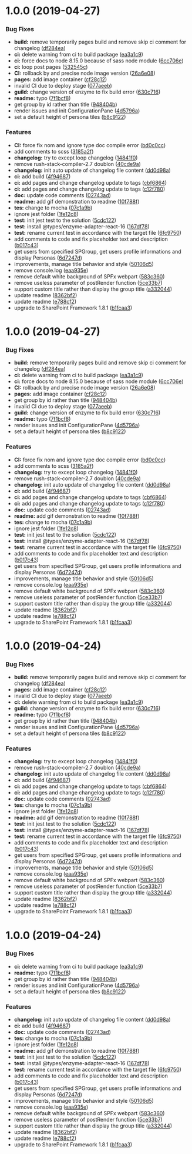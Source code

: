 # 1.0.0 (2019-04-27)


### Bug Fixes

* **build:** remove temporarily pages build and remove skip ci comment for changelog ([df284ea](https://gitlab.lsonline.fr/SharePoint/sp-dev-fx-webparts/group-people/commit/df284ea))
* **ci:** delete warning from ci to build package ([ea3a1c9](https://gitlab.lsonline.fr/SharePoint/sp-dev-fx-webparts/group-people/commit/ea3a1c9))
* **ci:** force docs to node 8.15.0 because of sass node module ([6cc706e](https://gitlab.lsonline.fr/SharePoint/sp-dev-fx-webparts/group-people/commit/6cc706e))
* **ci:** loop post pages ([532545c](https://gitlab.lsonline.fr/SharePoint/sp-dev-fx-webparts/group-people/commit/532545c))
* **CI:** rollback by and precise node image version ([26a6e08](https://gitlab.lsonline.fr/SharePoint/sp-dev-fx-webparts/group-people/commit/26a6e08))
* **pages:** add image container ([cf28c12](https://gitlab.lsonline.fr/SharePoint/sp-dev-fx-webparts/group-people/commit/cf28c12))
* invalid CI due to deploy stage ([077aeeb](https://gitlab.lsonline.fr/SharePoint/sp-dev-fx-webparts/group-people/commit/077aeeb))
* **guild:** change version of enzyme to fix build error ([630c716](https://gitlab.lsonline.fr/SharePoint/sp-dev-fx-webparts/group-people/commit/630c716))
* **readme:** typo ([7f1bcf8](https://gitlab.lsonline.fr/SharePoint/sp-dev-fx-webparts/group-people/commit/7f1bcf8))
* get group by id rather than title ([948404b](https://gitlab.lsonline.fr/SharePoint/sp-dev-fx-webparts/group-people/commit/948404b))
* render issues and init ConfigurationPane ([4d5796a](https://gitlab.lsonline.fr/SharePoint/sp-dev-fx-webparts/group-people/commit/4d5796a))
* set a default height of persona tiles ([b8c9122](https://gitlab.lsonline.fr/SharePoint/sp-dev-fx-webparts/group-people/commit/b8c9122))


### Features

* **CI:** force fix nom and ignore type doc compile error ([bd0c0cc](https://gitlab.lsonline.fr/SharePoint/sp-dev-fx-webparts/group-people/commit/bd0c0cc))
* add comments to scss ([3185a2f](https://gitlab.lsonline.fr/SharePoint/sp-dev-fx-webparts/group-people/commit/3185a2f))
* **changelog:** try to except loop changelog ([14841f0](https://gitlab.lsonline.fr/SharePoint/sp-dev-fx-webparts/group-people/commit/14841f0))
* remove rush-stack-compiler-2.7 doublon ([40cde9a](https://gitlab.lsonline.fr/SharePoint/sp-dev-fx-webparts/group-people/commit/40cde9a))
* **changelog:** init auto update of changelog file content ([dd0d98a](https://gitlab.lsonline.fr/SharePoint/sp-dev-fx-webparts/group-people/commit/dd0d98a))
* **ci:** add build ([4f94687](https://gitlab.lsonline.fr/SharePoint/sp-dev-fx-webparts/group-people/commit/4f94687))
* **ci:** add pages and change changelog update to tags ([cbf6864](https://gitlab.lsonline.fr/SharePoint/sp-dev-fx-webparts/group-people/commit/cbf6864))
* **ci:** add pages and change changelog update to tags ([c12f780](https://gitlab.lsonline.fr/SharePoint/sp-dev-fx-webparts/group-people/commit/c12f780))
* **doc:** update code comments ([02743ad](https://gitlab.lsonline.fr/SharePoint/sp-dev-fx-webparts/group-people/commit/02743ad))
* **readme:** add gif demonstration to readme ([10f788f](https://gitlab.lsonline.fr/SharePoint/sp-dev-fx-webparts/group-people/commit/10f788f))
* **tes:** change to mocha ([07c1a9b](https://gitlab.lsonline.fr/SharePoint/sp-dev-fx-webparts/group-people/commit/07c1a9b))
* ignore jest folder ([1fe12c8](https://gitlab.lsonline.fr/SharePoint/sp-dev-fx-webparts/group-people/commit/1fe12c8))
* **test:** init jest test to the solution ([5cdc122](https://gitlab.lsonline.fr/SharePoint/sp-dev-fx-webparts/group-people/commit/5cdc122))
* **test:** install @types/enzyme-adapter-react-16 ([167df78](https://gitlab.lsonline.fr/SharePoint/sp-dev-fx-webparts/group-people/commit/167df78))
* **test:** rename current test in accordance with the target file ([6fc9750](https://gitlab.lsonline.fr/SharePoint/sp-dev-fx-webparts/group-people/commit/6fc9750))
* add comments to code and fix placeholder text and description ([b017c43](https://gitlab.lsonline.fr/SharePoint/sp-dev-fx-webparts/group-people/commit/b017c43))
* get users from specified SPGroup, get users profile informations and display Personas ([6d7247d](https://gitlab.lsonline.fr/SharePoint/sp-dev-fx-webparts/group-people/commit/6d7247d))
* improvements, manage title behavior and style ([50106d5](https://gitlab.lsonline.fr/SharePoint/sp-dev-fx-webparts/group-people/commit/50106d5))
* remove console.log ([eaa935e](https://gitlab.lsonline.fr/SharePoint/sp-dev-fx-webparts/group-people/commit/eaa935e))
* remove default white background of SPFx webpart ([583c360](https://gitlab.lsonline.fr/SharePoint/sp-dev-fx-webparts/group-people/commit/583c360))
* remove useless parameter of postRender function ([5ce33b7](https://gitlab.lsonline.fr/SharePoint/sp-dev-fx-webparts/group-people/commit/5ce33b7))
* support custom title rather than display the group title ([a332044](https://gitlab.lsonline.fr/SharePoint/sp-dev-fx-webparts/group-people/commit/a332044))
* update readme ([8362bf2](https://gitlab.lsonline.fr/SharePoint/sp-dev-fx-webparts/group-people/commit/8362bf2))
* update readme ([e788cf2](https://gitlab.lsonline.fr/SharePoint/sp-dev-fx-webparts/group-people/commit/e788cf2))
* upgrade to SharePoint Framework 1.8.1 ([b1fcaa3](https://gitlab.lsonline.fr/SharePoint/sp-dev-fx-webparts/group-people/commit/b1fcaa3))



# 1.0.0 (2019-04-27)


### Bug Fixes

* **build:** remove temporarily pages build and remove skip ci comment for changelog ([df284ea](https://gitlab.lsonline.fr/SharePoint/sp-dev-fx-webparts/group-people/commit/df284ea))
* **ci:** delete warning from ci to build package ([ea3a1c9](https://gitlab.lsonline.fr/SharePoint/sp-dev-fx-webparts/group-people/commit/ea3a1c9))
* **ci:** force docs to node 8.15.0 because of sass node module ([6cc706e](https://gitlab.lsonline.fr/SharePoint/sp-dev-fx-webparts/group-people/commit/6cc706e))
* **CI:** rollback by and precise node image version ([26a6e08](https://gitlab.lsonline.fr/SharePoint/sp-dev-fx-webparts/group-people/commit/26a6e08))
* **pages:** add image container ([cf28c12](https://gitlab.lsonline.fr/SharePoint/sp-dev-fx-webparts/group-people/commit/cf28c12))
* get group by id rather than title ([948404b](https://gitlab.lsonline.fr/SharePoint/sp-dev-fx-webparts/group-people/commit/948404b))
* invalid CI due to deploy stage ([077aeeb](https://gitlab.lsonline.fr/SharePoint/sp-dev-fx-webparts/group-people/commit/077aeeb))
* **guild:** change version of enzyme to fix build error ([630c716](https://gitlab.lsonline.fr/SharePoint/sp-dev-fx-webparts/group-people/commit/630c716))
* **readme:** typo ([7f1bcf8](https://gitlab.lsonline.fr/SharePoint/sp-dev-fx-webparts/group-people/commit/7f1bcf8))
* render issues and init ConfigurationPane ([4d5796a](https://gitlab.lsonline.fr/SharePoint/sp-dev-fx-webparts/group-people/commit/4d5796a))
* set a default height of persona tiles ([b8c9122](https://gitlab.lsonline.fr/SharePoint/sp-dev-fx-webparts/group-people/commit/b8c9122))


### Features

* **CI:** force fix nom and ignore type doc compile error ([bd0c0cc](https://gitlab.lsonline.fr/SharePoint/sp-dev-fx-webparts/group-people/commit/bd0c0cc))
* add comments to scss ([3185a2f](https://gitlab.lsonline.fr/SharePoint/sp-dev-fx-webparts/group-people/commit/3185a2f))
* **changelog:** try to except loop changelog ([14841f0](https://gitlab.lsonline.fr/SharePoint/sp-dev-fx-webparts/group-people/commit/14841f0))
* remove rush-stack-compiler-2.7 doublon ([40cde9a](https://gitlab.lsonline.fr/SharePoint/sp-dev-fx-webparts/group-people/commit/40cde9a))
* **changelog:** init auto update of changelog file content ([dd0d98a](https://gitlab.lsonline.fr/SharePoint/sp-dev-fx-webparts/group-people/commit/dd0d98a))
* **ci:** add build ([4f94687](https://gitlab.lsonline.fr/SharePoint/sp-dev-fx-webparts/group-people/commit/4f94687))
* **ci:** add pages and change changelog update to tags ([cbf6864](https://gitlab.lsonline.fr/SharePoint/sp-dev-fx-webparts/group-people/commit/cbf6864))
* **ci:** add pages and change changelog update to tags ([c12f780](https://gitlab.lsonline.fr/SharePoint/sp-dev-fx-webparts/group-people/commit/c12f780))
* **doc:** update code comments ([02743ad](https://gitlab.lsonline.fr/SharePoint/sp-dev-fx-webparts/group-people/commit/02743ad))
* **readme:** add gif demonstration to readme ([10f788f](https://gitlab.lsonline.fr/SharePoint/sp-dev-fx-webparts/group-people/commit/10f788f))
* **tes:** change to mocha ([07c1a9b](https://gitlab.lsonline.fr/SharePoint/sp-dev-fx-webparts/group-people/commit/07c1a9b))
* ignore jest folder ([1fe12c8](https://gitlab.lsonline.fr/SharePoint/sp-dev-fx-webparts/group-people/commit/1fe12c8))
* **test:** init jest test to the solution ([5cdc122](https://gitlab.lsonline.fr/SharePoint/sp-dev-fx-webparts/group-people/commit/5cdc122))
* **test:** install @types/enzyme-adapter-react-16 ([167df78](https://gitlab.lsonline.fr/SharePoint/sp-dev-fx-webparts/group-people/commit/167df78))
* **test:** rename current test in accordance with the target file ([6fc9750](https://gitlab.lsonline.fr/SharePoint/sp-dev-fx-webparts/group-people/commit/6fc9750))
* add comments to code and fix placeholder text and description ([b017c43](https://gitlab.lsonline.fr/SharePoint/sp-dev-fx-webparts/group-people/commit/b017c43))
* get users from specified SPGroup, get users profile informations and display Personas ([6d7247d](https://gitlab.lsonline.fr/SharePoint/sp-dev-fx-webparts/group-people/commit/6d7247d))
* improvements, manage title behavior and style ([50106d5](https://gitlab.lsonline.fr/SharePoint/sp-dev-fx-webparts/group-people/commit/50106d5))
* remove console.log ([eaa935e](https://gitlab.lsonline.fr/SharePoint/sp-dev-fx-webparts/group-people/commit/eaa935e))
* remove default white background of SPFx webpart ([583c360](https://gitlab.lsonline.fr/SharePoint/sp-dev-fx-webparts/group-people/commit/583c360))
* remove useless parameter of postRender function ([5ce33b7](https://gitlab.lsonline.fr/SharePoint/sp-dev-fx-webparts/group-people/commit/5ce33b7))
* support custom title rather than display the group title ([a332044](https://gitlab.lsonline.fr/SharePoint/sp-dev-fx-webparts/group-people/commit/a332044))
* update readme ([8362bf2](https://gitlab.lsonline.fr/SharePoint/sp-dev-fx-webparts/group-people/commit/8362bf2))
* update readme ([e788cf2](https://gitlab.lsonline.fr/SharePoint/sp-dev-fx-webparts/group-people/commit/e788cf2))
* upgrade to SharePoint Framework 1.8.1 ([b1fcaa3](https://gitlab.lsonline.fr/SharePoint/sp-dev-fx-webparts/group-people/commit/b1fcaa3))



# 1.0.0 (2019-04-24)


### Bug Fixes

* **build:** remove temporarily pages build and remove skip ci comment for changelog ([df284ea](https://gitlab.lsonline.fr/SharePoint/sp-dev-fx-webparts/group-people/commit/df284ea))
* **pages:** add image container ([cf28c12](https://gitlab.lsonline.fr/SharePoint/sp-dev-fx-webparts/group-people/commit/cf28c12))
* invalid CI due to deploy stage ([077aeeb](https://gitlab.lsonline.fr/SharePoint/sp-dev-fx-webparts/group-people/commit/077aeeb))
* **ci:** delete warning from ci to build package ([ea3a1c9](https://gitlab.lsonline.fr/SharePoint/sp-dev-fx-webparts/group-people/commit/ea3a1c9))
* **guild:** change version of enzyme to fix build error ([630c716](https://gitlab.lsonline.fr/SharePoint/sp-dev-fx-webparts/group-people/commit/630c716))
* **readme:** typo ([7f1bcf8](https://gitlab.lsonline.fr/SharePoint/sp-dev-fx-webparts/group-people/commit/7f1bcf8))
* get group by id rather than title ([948404b](https://gitlab.lsonline.fr/SharePoint/sp-dev-fx-webparts/group-people/commit/948404b))
* render issues and init ConfigurationPane ([4d5796a](https://gitlab.lsonline.fr/SharePoint/sp-dev-fx-webparts/group-people/commit/4d5796a))
* set a default height of persona tiles ([b8c9122](https://gitlab.lsonline.fr/SharePoint/sp-dev-fx-webparts/group-people/commit/b8c9122))


### Features

* **changelog:** try to except loop changelog ([14841f0](https://gitlab.lsonline.fr/SharePoint/sp-dev-fx-webparts/group-people/commit/14841f0))
* remove rush-stack-compiler-2.7 doublon ([40cde9a](https://gitlab.lsonline.fr/SharePoint/sp-dev-fx-webparts/group-people/commit/40cde9a))
* **changelog:** init auto update of changelog file content ([dd0d98a](https://gitlab.lsonline.fr/SharePoint/sp-dev-fx-webparts/group-people/commit/dd0d98a))
* **ci:** add build ([4f94687](https://gitlab.lsonline.fr/SharePoint/sp-dev-fx-webparts/group-people/commit/4f94687))
* **ci:** add pages and change changelog update to tags ([cbf6864](https://gitlab.lsonline.fr/SharePoint/sp-dev-fx-webparts/group-people/commit/cbf6864))
* **ci:** add pages and change changelog update to tags ([c12f780](https://gitlab.lsonline.fr/SharePoint/sp-dev-fx-webparts/group-people/commit/c12f780))
* **doc:** update code comments ([02743ad](https://gitlab.lsonline.fr/SharePoint/sp-dev-fx-webparts/group-people/commit/02743ad))
* **tes:** change to mocha ([07c1a9b](https://gitlab.lsonline.fr/SharePoint/sp-dev-fx-webparts/group-people/commit/07c1a9b))
* ignore jest folder ([1fe12c8](https://gitlab.lsonline.fr/SharePoint/sp-dev-fx-webparts/group-people/commit/1fe12c8))
* **readme:** add gif demonstration to readme ([10f788f](https://gitlab.lsonline.fr/SharePoint/sp-dev-fx-webparts/group-people/commit/10f788f))
* **test:** init jest test to the solution ([5cdc122](https://gitlab.lsonline.fr/SharePoint/sp-dev-fx-webparts/group-people/commit/5cdc122))
* **test:** install @types/enzyme-adapter-react-16 ([167df78](https://gitlab.lsonline.fr/SharePoint/sp-dev-fx-webparts/group-people/commit/167df78))
* **test:** rename current test in accordance with the target file ([6fc9750](https://gitlab.lsonline.fr/SharePoint/sp-dev-fx-webparts/group-people/commit/6fc9750))
* add comments to code and fix placeholder text and description ([b017c43](https://gitlab.lsonline.fr/SharePoint/sp-dev-fx-webparts/group-people/commit/b017c43))
* get users from specified SPGroup, get users profile informations and display Personas ([6d7247d](https://gitlab.lsonline.fr/SharePoint/sp-dev-fx-webparts/group-people/commit/6d7247d))
* improvements, manage title behavior and style ([50106d5](https://gitlab.lsonline.fr/SharePoint/sp-dev-fx-webparts/group-people/commit/50106d5))
* remove console.log ([eaa935e](https://gitlab.lsonline.fr/SharePoint/sp-dev-fx-webparts/group-people/commit/eaa935e))
* remove default white background of SPFx webpart ([583c360](https://gitlab.lsonline.fr/SharePoint/sp-dev-fx-webparts/group-people/commit/583c360))
* remove useless parameter of postRender function ([5ce33b7](https://gitlab.lsonline.fr/SharePoint/sp-dev-fx-webparts/group-people/commit/5ce33b7))
* support custom title rather than display the group title ([a332044](https://gitlab.lsonline.fr/SharePoint/sp-dev-fx-webparts/group-people/commit/a332044))
* update readme ([8362bf2](https://gitlab.lsonline.fr/SharePoint/sp-dev-fx-webparts/group-people/commit/8362bf2))
* update readme ([e788cf2](https://gitlab.lsonline.fr/SharePoint/sp-dev-fx-webparts/group-people/commit/e788cf2))
* upgrade to SharePoint Framework 1.8.1 ([b1fcaa3](https://gitlab.lsonline.fr/SharePoint/sp-dev-fx-webparts/group-people/commit/b1fcaa3))



# 1.0.0 (2019-04-24)


### Bug Fixes

* **ci:** delete warning from ci to build package ([ea3a1c9](https://gitlab.lsonline.fr/SharePoint/sp-dev-fx-webparts/group-people/commit/ea3a1c9))
* **readme:** typo ([7f1bcf8](https://gitlab.lsonline.fr/SharePoint/sp-dev-fx-webparts/group-people/commit/7f1bcf8))
* get group by id rather than title ([948404b](https://gitlab.lsonline.fr/SharePoint/sp-dev-fx-webparts/group-people/commit/948404b))
* render issues and init ConfigurationPane ([4d5796a](https://gitlab.lsonline.fr/SharePoint/sp-dev-fx-webparts/group-people/commit/4d5796a))
* set a default height of persona tiles ([b8c9122](https://gitlab.lsonline.fr/SharePoint/sp-dev-fx-webparts/group-people/commit/b8c9122))


### Features

* **changelog:** init auto update of changelog file content ([dd0d98a](https://gitlab.lsonline.fr/SharePoint/sp-dev-fx-webparts/group-people/commit/dd0d98a))
* **ci:** add build ([4f94687](https://gitlab.lsonline.fr/SharePoint/sp-dev-fx-webparts/group-people/commit/4f94687))
* **doc:** update code comments ([02743ad](https://gitlab.lsonline.fr/SharePoint/sp-dev-fx-webparts/group-people/commit/02743ad))
* **tes:** change to mocha ([07c1a9b](https://gitlab.lsonline.fr/SharePoint/sp-dev-fx-webparts/group-people/commit/07c1a9b))
* ignore jest folder ([1fe12c8](https://gitlab.lsonline.fr/SharePoint/sp-dev-fx-webparts/group-people/commit/1fe12c8))
* **readme:** add gif demonstration to readme ([10f788f](https://gitlab.lsonline.fr/SharePoint/sp-dev-fx-webparts/group-people/commit/10f788f))
* **test:** init jest test to the solution ([5cdc122](https://gitlab.lsonline.fr/SharePoint/sp-dev-fx-webparts/group-people/commit/5cdc122))
* **test:** install @types/enzyme-adapter-react-16 ([167df78](https://gitlab.lsonline.fr/SharePoint/sp-dev-fx-webparts/group-people/commit/167df78))
* **test:** rename current test in accordance with the target file ([6fc9750](https://gitlab.lsonline.fr/SharePoint/sp-dev-fx-webparts/group-people/commit/6fc9750))
* add comments to code and fix placeholder text and description ([b017c43](https://gitlab.lsonline.fr/SharePoint/sp-dev-fx-webparts/group-people/commit/b017c43))
* get users from specified SPGroup, get users profile informations and display Personas ([6d7247d](https://gitlab.lsonline.fr/SharePoint/sp-dev-fx-webparts/group-people/commit/6d7247d))
* improvements, manage title behavior and style ([50106d5](https://gitlab.lsonline.fr/SharePoint/sp-dev-fx-webparts/group-people/commit/50106d5))
* remove console.log ([eaa935e](https://gitlab.lsonline.fr/SharePoint/sp-dev-fx-webparts/group-people/commit/eaa935e))
* remove default white background of SPFx webpart ([583c360](https://gitlab.lsonline.fr/SharePoint/sp-dev-fx-webparts/group-people/commit/583c360))
* remove useless parameter of postRender function ([5ce33b7](https://gitlab.lsonline.fr/SharePoint/sp-dev-fx-webparts/group-people/commit/5ce33b7))
* support custom title rather than display the group title ([a332044](https://gitlab.lsonline.fr/SharePoint/sp-dev-fx-webparts/group-people/commit/a332044))
* update readme ([8362bf2](https://gitlab.lsonline.fr/SharePoint/sp-dev-fx-webparts/group-people/commit/8362bf2))
* update readme ([e788cf2](https://gitlab.lsonline.fr/SharePoint/sp-dev-fx-webparts/group-people/commit/e788cf2))
* upgrade to SharePoint Framework 1.8.1 ([b1fcaa3](https://gitlab.lsonline.fr/SharePoint/sp-dev-fx-webparts/group-people/commit/b1fcaa3))



